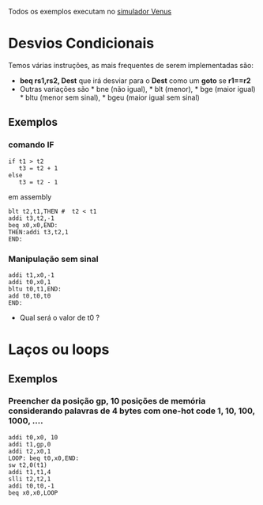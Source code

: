 Todos os exemplos executam no [simulador Venus](https://www.kvakil.me/venus/)


# Desvios Condicionais

Temos várias instruções, as mais frequentes de serem implementadas são:
* **beq rs1,rs2, Dest** que irá desviar para o **Dest** como um **goto** se **r1==r2**
* Outras variações são
      * bne (não igual),
      * blt (menor),
      * bge (maior igual)
      * bltu (menor sem sinal),
      * bgeu (maior igual sem sinal)

## Exemplos

### comando IF
```
if t1 > t2
   t3 = t2 + 1
else
   t3 = t2 - 1
```
em assembly
```
blt t2,t1,THEN #  t2 < t1
addi t3,t2,-1
beq x0,x0,END:
THEN:addi t3,t2,1
END:
```

### Manipulação sem sinal
```
addi t1,x0,-1
addi t0,x0,1
bltu t0,t1,END:
add t0,t0,t0
END:
```
* Qual será o valor de t0 ?

# Laços ou loops

## Exemplos

### Preencher da posição gp, 10 posições de memória considerando palavras de 4 bytes com one-hot code 1, 10, 100, 1000, ....

```
addi t0,x0, 10
addi t1,gp,0
addi t2,x0,1
LOOP: beq t0,x0,END:
sw t2,0(t1)
addi t1,t1,4
slli t2,t2,1
addi t0,t0,-1
beq x0,x0,LOOP
```






